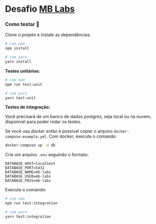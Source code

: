# Desafio [MB Labs](https://www.linkedin.com/company/mblabs/)

### Como testar 🔧️
Clone o projeto e instale as dependências:
```bash
# com npm
npm install

# com yarn
yarn install
```

**Testes unitários:**
```bash
# com npm
npm run test:unit

# com yarn
yarn test:unit
```

**Testes de integração:**

Você precisará de um banco de dados _postgres_, seja local ou na nuvem, disponível para poder rodar os testes.

Se você usa _docker_ então é possível copiar o arquivo `docker-compose.example.yml`.
Com docker, execute o comando:

```bash
docker-compose up -d db
```

Crie um arquivo `.env` seguindo o formato:
```env
DATABASE_HOST=localhost
DATABASE_PORT=5432
DATABASE_NAME=mb-labs
DATABASE_USER=mb-labs
DATABASE_PASS=mb-labs
```

Execute o comando:
```bash
# com npm
npm run test:integration

# com yarn
yarn test:integration
```
